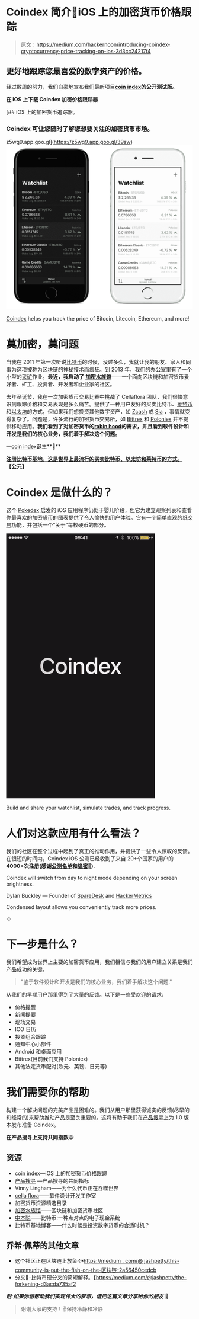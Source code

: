 # Coindex 简介📱iOS 上的加密货币价格跟踪

> 原文：<https://medium.com/hackernoon/introducing-coindex-cryptocurrency-price-tracking-on-ios-3d3cc24217f4>

## 更好地跟踪您最喜爱的数字资产的价格。

经过数周的努力，我们自豪地宣布我们最新项目[**coin index**](https://coindexapp.com)**的公开测试版。**

**在 iOS 上下载 Coindex 加密价格跟踪器**

[](https://z5wg9.app.goo.gl/39sw) [## iOS 上的加密货币追踪器。

### Coindex 可让您随时了解您想要关注的加密货币市场。

z5wg9.app.goo.gl](https://z5wg9.app.goo.gl/39sw) ![](img/3a740d3c23ce510f099292764af5235c.png)

[Coindex](https://coindexapp.com) helps you track the price of Bitcoin, Litecoin, Ethereum, and more!

# 莫加密，莫问题

当我在 2011 年第一次听说[比特币](https://en.wikipedia.org/wiki/Bitcoin)的时候，没过多久，我就让我的朋友、家人和同事为这项被称为[区块链](https://en.wikipedia.org/wiki/Blockchain)的神秘技术而疯狂。到 2013 年，我们的办公室里有了一个小型的[采矿](https://en.bitcoin.it/wiki/Mining)作业。**最近，我启动了** [**加密水族馆**](https://cryptoaquarium.com)——一个面向区块链和加密货币爱好者、矿工、投资者、开发者和企业家的社区。

去年圣诞节，我在一次加密货币交易比赛中挑战了 Cellaflora 团队，我们很快意识到跟踪价格和交易表现是多么痛苦。提供了一种用户友好的买卖比特币、[莱特币](https://litecoin.org)和[以太坊](https://www.ethereum.org)的方式，但如果我们想投资其他数字资产，如 [Zcash](https://z.cash) 或 [Sia](http://sia.tech) ，事情就变得复杂了。问题是，许多流行的加密货币交易所，如 [Bittrex](https://bittrex.com) 和 [Poloniex](https://poloniex.com) 并不提供移动应用。**我们看到了对加密货币的**[**robin hood**](https://robinhood.com)**的需求，并且看到软件设计和开发是我们的核心业务，我们着手解决这个问题。**

—[coin index](https://coindexapp.com)诞生**👶**

[**注册比特币基地，这是世界上最流行的买卖比特币、以太坊和莱特币的方式。**](https://www.coinbase.com/join/520b0393dd2a5a697d000001) **【公元】**

# Coindex 是做什么的？

这个 [Pokedex](https://bulbapedia.bulbagarden.net/wiki/List_of_Pokémon_by_National_Pokédex_number) 启发的 iOS 应用程序仍处于婴儿阶段，但它为建立观察列表和查看你最喜欢的[加密货币](https://en.wikipedia.org/wiki/Cryptocurrency)的图表提供了令人愉快的用户体验。它有一个简单直观的[纸交易](http://www.investopedia.com/terms/p/papertrade.asp)功能，并包括一个“关于”每枚硬币的部分。

![](img/93eca5d228ecae784173893769ec265b.png)

Build and share your watchlist, simulate trades, and track progress.

# 人们对这款应用有什么看法？

我们的社区在整个过程中起到了真正的推动作用，并提供了一些令人惊叹的反馈。在很短的时间内，Coindex iOS 公测已经收到了来自 20+个国家的用户的**4000+次注册(感谢[公测名单](https://betalist.com/startups/coindex)和[隐密](https://cryptominded.com/resource/coindex/)👏).**

Coindex will switch from day to night mode depending on your screen brightness.

Dylan Buckley — Founder of [SpareDesk](https://sparedesk.co) and [HackerMetrics](https://www.hackermetrics.co)

Condensed layout allows you conveniently track more prices.

☺️

# 下一步是什么？

我们希望成为世界上主要的加密货币应用，我们相信与我们的用户建立关系是我们产品成功的关键。

> "鉴于软件设计和开发是我们的核心业务，我们着手解决这个问题."

从我们的早期用户那里得到了大量的反馈。以下是一些受欢迎的请求:

*   价格提醒
*   新闻提要
*   现场交易
*   ICO 日历
*   投资组合跟踪
*   通知中心小部件
*   Android 和桌面应用
*   Bittrex(目前我们支持 Poloniex)
*   其他法定货币配对(欧元、英镑、日元等)

# 我们需要你的帮助

构建一个解决问题的完美产品是困难的。我们从用户那里获得诚实的反馈(尽早的和经常的)来帮助推动产品是至关重要的。这将有助于我们在[产品搜寻](https://www.producthunt.com/upcoming/coindex)上为 1.0 版本发布准备 Coindex。

**在产品搜寻上支持共同指数**😸

## 资源

*   [coin index](https://coindexapp.com)—iOS 上的加密货币价格跟踪
*   [产品搜寻](https://www.producthunt.com/posts/coindex) —产品搜寻的共同指标
*   Vinny Lingham——为什么代币正在吞噬世界
*   [cella flora](https://cellaflora.com)——软件设计开发工作室
*   加密货币资源精选目录
*   [加密水族馆](https://coindexapp.com)——区块链和加密货币社区
*   [中本聪](https://bitcoin.org/bitcoin.pdf)——比特币:一种点对点的电子现金系统
*   比特币基地博客——什么时候是投资数字货币的合适时机？

## 乔希·佩蒂的其他文章

*   这个社区正在区块链上放鱼🐟[https://medium . com/@ jashpetty/this-community-is-put-the-fish-on-the-区块链-2a56450cedcb](/@jashpetty/this-community-is-putting-fish-on-the-blockchain-2a56450cedcb)
*   分叉🍴-比特币硬分叉的简短解释。【https://medium.com/@jashpetty/the-forkening-d3acda735af2 

***附:如果你想帮助我们实现伟大的梦想，请把这篇文章分享给你的朋友*** 🐳

> 谢谢大家的支持！✌️保持冷静和冷静